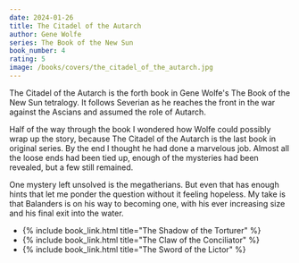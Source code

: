 ```yaml
---
date: 2024-01-26
title: The Citadel of the Autarch
author: Gene Wolfe
series: The Book of the New Sun
book_number: 4
rating: 5
image: /books/covers/the_citadel_of_the_autarch.jpg
---
```


<span class="book-title">The Citadel of the Autarch</span> is the forth book
in Gene Wolfe's The Book of the New Sun tetralogy. It follows Severian as he
reaches the front in the war against the Ascians and assumed the role of
Autarch.

Half of the way through the book I wondered how Wolfe could possibly wrap up
the story, because <span class="book-title">The Citadel of the Autarch</span>
is the last book in original series. By the end I thought he had done a
marvelous job. Almost all the loose ends had been tied up, enough of the
mysteries had been revealed, but a few still remained.

One mystery left unsolved is the megatherians. But even that has enough hints
that let me ponder the question without it feeling hopeless. My take is that
Balanders is on his way to becoming one, with his ever increasing size and his
final exit into the water.

- {% include book_link.html title="The Shadow of the Torturer" %}
- {% include book_link.html title="The Claw of the Conciliator" %}
- {% include book_link.html title="The Sword of the Lictor" %}
